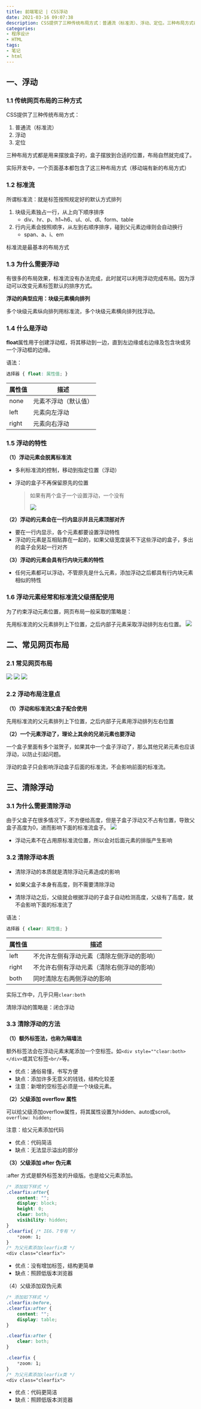 ```yaml
---
title: 前端笔记 | CSS浮动
date: 2021-03-16 09:07:38
description: CSS提供了三种传统布局方式：普通流（标准流）、浮动、定位。三种布局方式都是用来摆放盒子的，盒子摆放到合适的位置，布局自然就完成了。实际开发中，一个页面基本都包含了这三种布局方式（移动端有新的布局方式）
categories:
- 程序设计
- HTML
tags:
- 笔记
- html
---
```


## 一、浮动

### 1.1 传统网页布局的三种方式

CSS提供了三种传统布局方式：

1. 普通流（标准流）
2. 浮动
3. 定位

三种布局方式都是用来摆放盒子的，盒子摆放到合适的位置，布局自然就完成了。

实际开发中，一个页面基本都包含了这三种布局方式（移动端有新的布局方式）

### 1.2 标准流

所谓标准流：就是标签按照规定好的默认方式排列

1. 块级元素独占一行，从上向下顺序排序
   * div、hr、p、h1~h6、ul、ol、dl、form、table
2. 行内元素会按照顺序，从左到右顺序排序，碰到父元素边缘则会自动换行
   * span、a、i、em

标准流是最基本的布局方式

### 1.3 为什么需要浮动

有很多的布局效果，标准流没有办法完成，此时就可以利用浮动完成布局。因为浮动可以改变元素标签默认的排序方式。

**浮动的典型应用：块级元素横向排列**

多个块级元素纵向排列用标准流，多个块级元素横向排列找浮动。

### 1.4 什么是浮动

**float**属性用于创建浮动框，将其移动到一边，直到左边缘或右边缘及包含块或另一个浮动框的边缘。

语法：

```css
选择器 { float: 属性值; }
```

| 属性值 | 描述                 |
| ------ | -------------------- |
| none   | 元素不浮动（默认值） |
| left   | 元素向左浮动         |
| right  | 元素向右浮动         |

### 1.5 浮动的特性

**（1）浮动元素会脱离标准流**

* 多利标准流的控制，移动到指定位置（浮动）

* 浮动的盒子不再保留原先的位置

  > 如果有两个盒子一个设置浮动，一个没有
  >
  > ![](https://img-blog.csdnimg.cn/20210315165336189.png?x-oss-process=image/watermark,type_ZmFuZ3poZW5naGVpdGk,shadow_10,text_aHR0cHM6Ly9ibG9nLmNzZG4ubmV0L3dlaXhpbl80NDU0MzQ2Mw==,size_16,color_FFFFFF,t_70)


**（2）浮动的元素会在一行内显示并且元素顶部对齐**

* 要在一行内显示，各个元素都要设置浮动特性
* 浮动的元素是互相贴靠在一起的，如果父级宽度装不下这些浮动的盒子，多出的盒子会另起一行对齐

**（3）浮动的元素会具有行内块元素的特性**

* 任何元素都可以浮动，不管原先是什么元素，添加浮动之后都具有行内块元素相似的特性

### 1.6 浮动元素经常和标准流父级搭配使用

为了约束浮动元素位置，网页布局一般采取的策略是：

先用标准流的父元素排列上下位置，之后内部子元素采取浮动排列左右位置。
![](https://img-blog.csdnimg.cn/2021031516535332.png?x-oss-process=image/watermark,type_ZmFuZ3poZW5naGVpdGk,shadow_10,text_aHR0cHM6Ly9ibG9nLmNzZG4ubmV0L3dlaXhpbl80NDU0MzQ2Mw==,size_16,color_FFFFFF,t_70#pic_center)


## 二、常见网页布局

### 2.1 常见网页布局
![](https://img-blog.csdnimg.cn/20210315165419336.png?x-oss-process=image/watermark,type_ZmFuZ3poZW5naGVpdGk,shadow_10,text_aHR0cHM6Ly9ibG9nLmNzZG4ubmV0L3dlaXhpbl80NDU0MzQ2Mw==,size_16,color_FFFFFF,t_70#pic_center)
![](https://img-blog.csdnimg.cn/20210315165438761.png?x-oss-process=image/watermark,type_ZmFuZ3poZW5naGVpdGk,shadow_10,text_aHR0cHM6Ly9ibG9nLmNzZG4ubmV0L3dlaXhpbl80NDU0MzQ2Mw==,size_16,color_FFFFFF,t_70#pic_center)
![](https://img-blog.csdnimg.cn/20210315165453473.png?x-oss-process=image/watermark,type_ZmFuZ3poZW5naGVpdGk,shadow_10,text_aHR0cHM6Ly9ibG9nLmNzZG4ubmV0L3dlaXhpbl80NDU0MzQ2Mw==,size_16,color_FFFFFF,t_70#pic_center)

### 2.2 浮动布局注意点

**（1）浮动和标准流父盒子配合使用**

先用标准流的父元素排列上下位置，之后内部子元素用浮动排列左右位置

**（2）一个元素浮动了，理论上其余的兄弟元素也要浮动**

一个盒子里面有多个滋贺子，如果其中一个盒子浮动了，那么其他兄弟元素也应该浮动，以防止引起问题。

浮动的盒子只会影响浮动盒子后面的标准流，不会影响前面的标准流。



## 三、清除浮动

### 3.1 为什么需要清除浮动

由于父盒子在很多情况下，不方便给高度，但是子盒子浮动又不占有位置，导致父盒子高度为0，进而影响下面的标准流盒子。
![](https://img-blog.csdnimg.cn/20210315165527115.png?x-oss-process=image/watermark,type_ZmFuZ3poZW5naGVpdGk,shadow_10,text_aHR0cHM6Ly9ibG9nLmNzZG4ubmV0L3dlaXhpbl80NDU0MzQ2Mw==,size_16,color_FFFFFF,t_70)


* 浮动元素不在占用原标准流位置，所以会对后面元素的排版产生影响

### 3.2 清除浮动本质

* 清除浮动的本质就是清除浮动元素造成的影响

* 如果父盒子本身有高度，则不需要清除浮动
* 清除浮动之后，父级就会根据浮动的子盒子自动检测高度，父级有了高度，就不会影响下面的标准流了

语法：

```css
选择器 { clear: 属性值; }
```

| 属性值 | 描述                                       |
| ------ | ------------------------------------------ |
| left   | 不允许左侧有浮动元素（清除左侧浮动的影响） |
| right  | 不允许右侧有浮动元素（清除右侧浮动的影响） |
| both   | 同时清除左右两侧浮动的影响                 |

实际工作中，几乎只用`clear:both`

清除浮动的策略是：闭合浮动

### 3.3 清除浮动的方法

**（1）额外标签法，也称为隔墙法**

额外标签法会在浮动元素末尾添加一个空标签。如`<div style=""clear:both></div>`或其它标签`<br/>`等。

* 优点：通俗易懂，书写方便
* 缺点：添加许多无意义的钱钱，结构化较差
* 注意：新增的空标签必须是一个块级元素。

**（2）父级添加 overflow 属性**

可以给父级添加overflow属性，将其属性设置为hidden、auto或scroll。`overflow: hidden;`

注意：给父元素添加代码

* 优点：代码简洁
* 缺点：无法显示溢出的部分

**（3）父级添加 after 伪元素**

:after 方式是额外标签发的升级版。也是给父元素添加。

```css
/* 添加如下样式 */
.clearfix:after{
    content: "";
    display: block;
    height: 0;
    clear: both;
    visibility: hidden;
}
.clearfix{ /* IE6、7专有 */
    *zoom: 1;
}
/* 为父元素添加clearfix类 */
<div class="clearfix">
```

* 优点：没有增加标签，结构更简单
* 缺点：照顾低版本浏览器

（4）父级添加双伪元素

```css
/* 添加如下样式 */
.clearfix:before,
.clearfix:after {
    content: "";
    display: table;
}

.clearfix:after {
    clear: both;
}

.clearfix {
    *zoom: 1;
}
/* 为父元素添加clearfix类 */
<div class="clearfix">
```

* 优点：代码更简洁
* 缺点：照顾低版本浏览器